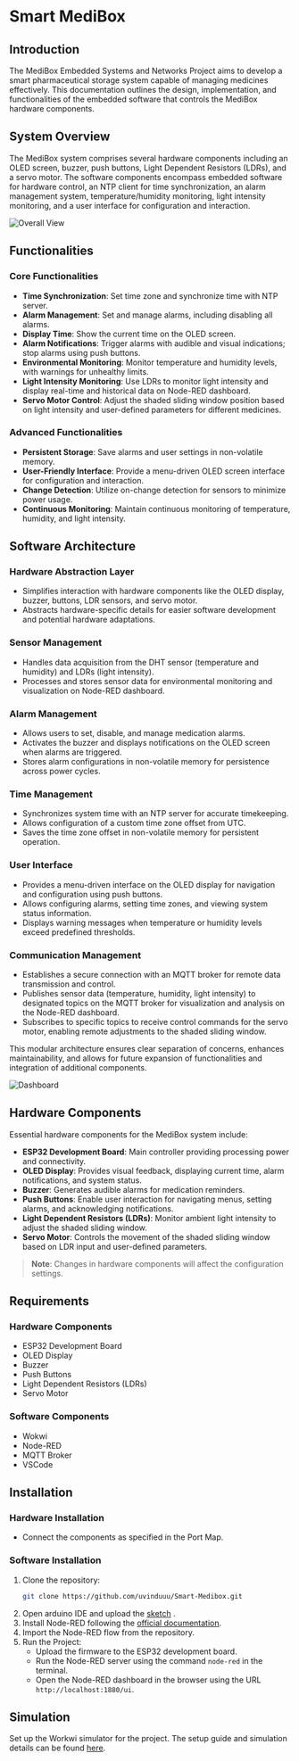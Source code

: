 # Smart MediBox

## Introduction
The MediBox Embedded Systems and Networks Project aims to develop a smart pharmaceutical storage system capable of managing medicines effectively. This documentation outlines the design, implementation, and functionalities of the embedded software that controls the MediBox hardware components.

## System Overview
The MediBox system comprises several hardware components including an OLED screen, buzzer, push buttons, Light Dependent Resistors (LDRs), and a servo motor. The software components encompass embedded software for hardware control, an NTP client for time synchronization, an alarm management system, temperature/humidity monitoring, light intensity monitoring, and a user interface for configuration and interaction.

![Overall View](Images/Diagram.png)


## Functionalities

### Core Functionalities
- **Time Synchronization**: Set time zone and synchronize time with NTP server.
- **Alarm Management**: Set and manage alarms, including disabling all alarms.
- **Display Time**: Show the current time on the OLED screen.
- **Alarm Notifications**: Trigger alarms with audible and visual indications; stop alarms using push buttons.
- **Environmental Monitoring**: Monitor temperature and humidity levels, with warnings for unhealthy limits.
- **Light Intensity Monitoring**: Use LDRs to monitor light intensity and display real-time and historical data on Node-RED dashboard.
- **Servo Motor Control**: Adjust the shaded sliding window position based on light intensity and user-defined parameters for different medicines.

### Advanced Functionalities
- **Persistent Storage**: Save alarms and user settings in non-volatile memory.
- **User-Friendly Interface**: Provide a menu-driven OLED screen interface for configuration and interaction.
- **Change Detection**: Utilize on-change detection for sensors to minimize power usage.
- **Continuous Monitoring**: Maintain continuous monitoring of temperature, humidity, and light intensity.

## Software Architecture

### Hardware Abstraction Layer
- Simplifies interaction with hardware components like the OLED display, buzzer, buttons, LDR sensors, and servo motor.
- Abstracts hardware-specific details for easier software development and potential hardware adaptations.

### Sensor Management
- Handles data acquisition from the DHT sensor (temperature and humidity) and LDRs (light intensity).
- Processes and stores sensor data for environmental monitoring and visualization on Node-RED dashboard.

### Alarm Management
- Allows users to set, disable, and manage medication alarms.
- Activates the buzzer and displays notifications on the OLED screen when alarms are triggered.
- Stores alarm configurations in non-volatile memory for persistence across power cycles.

### Time Management
- Synchronizes system time with an NTP server for accurate timekeeping.
- Allows configuration of a custom time zone offset from UTC.
- Saves the time zone offset in non-volatile memory for persistent operation.

### User Interface
- Provides a menu-driven interface on the OLED display for navigation and configuration using push buttons.
- Allows configuring alarms, setting time zones, and viewing system status information.
- Displays warning messages when temperature or humidity levels exceed predefined thresholds.

### Communication Management
- Establishes a secure connection with an MQTT broker for remote data transmission and control.
- Publishes sensor data (temperature, humidity, light intensity) to designated topics on the MQTT broker for visualization and analysis on the Node-RED dashboard.
- Subscribes to specific topics to receive control commands for the servo motor, enabling remote adjustments to the shaded sliding window.

This modular architecture ensures clear separation of concerns, enhances maintainability, and allows for future expansion of functionalities and integration of additional components.

![Dashboard](Images/Dashboard.png)

## Hardware Components
Essential hardware components for the MediBox system include:

- **ESP32 Development Board**: Main controller providing processing power and connectivity.
- **OLED Display**: Provides visual feedback, displaying current time, alarm notifications, and system status.
- **Buzzer**: Generates audible alarms for medication reminders.
- **Push Buttons**: Enable user interaction for navigating menus, setting alarms, and acknowledging notifications.
- **Light Dependent Resistors (LDRs)**: Monitor ambient light intensity to adjust the shaded sliding window.
- **Servo Motor**: Controls the movement of the shaded sliding window based on LDR input and user-defined parameters.

> **Note**: Changes in hardware components will affect the configuration settings.

## Requirements

### Hardware Components
- ESP32 Development Board
- OLED Display
- Buzzer
- Push Buttons
- Light Dependent Resistors (LDRs)
- Servo Motor

### Software Components
- Wokwi
- Node-RED
- MQTT Broker
- VSCode

## Installation

### Hardware Installation
- Connect the components as specified in the Port Map.

### Software Installation
1. Clone the repository:
    ```sh
    git clone https://github.com/uvinduuu/Smart-Medibox.git
    ```
2. Open arduino IDE and upload the [sketch](Software/sketch02.ino) .
3. Install Node-RED following the [official documentation](https://nodered.org/docs/getting-started/).
4. Import the Node-RED flow from the repository.
5. Run the Project:
    - Upload the firmware to the ESP32 development board.
    - Run the Node-RED server using the command `node-red` in the terminal.
    - Open the Node-RED dashboard in the browser using the URL `http://localhost:1880/ui`.

## Simulation
Set up the Workwi simulator for the project. The setup guide and simulation details can be found [here](Wokwi%20Simulation).

